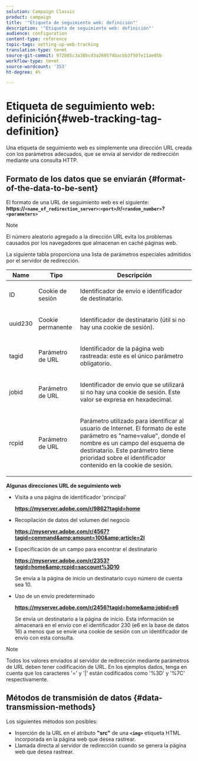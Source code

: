 ```yaml
---
solution: Campaign Classic
product: campaign
title: '"Etiqueta de seguimiento web: definición"'
description: '"Etiqueta de seguimiento web: definición"'
audience: configuration
content-type: reference
topic-tags: setting-up-web-tracking
translation-type: tm+mt
source-git-commit: 972885c3a38bcd3a260574bacbb3f507e11ae05b
workflow-type: tm+mt
source-wordcount: '353'
ht-degree: 4%

---
```



# Etiqueta de seguimiento web: definición{#web-tracking-tag-definition}

Una etiqueta de seguimiento web es simplemente una dirección URL creada con los parámetros adecuados, que se envía al servidor de redirección mediante una consulta HTTP.

## Formato de los datos que se enviarán {#format-of-the-data-to-be-sent}

El formato de una URL de seguimiento web es el siguiente: **https://`<name_of_redirection_server>`:`<port>`/r/`<random_number>`?`<parameters>`**

>[!NOTE]
>
>El número aleatorio agregado a la dirección URL evita los problemas causados por los navegadores que almacenan en caché páginas web.

La siguiente tabla proporciona una lista de parámetros especiales admitidos por el servidor de redirección.

<table>
                     <thead>
                        <tr>
                           <th>Name</th>
                           <th>Tipo</th>
                           <th>Descripción</th> 
                        </tr> 
                     </thead>
                     <tbody>
                        <tr>
                           <td>
                              <p>ID</p> 
                           </td>
                           <td>
                              <p>Cookie de sesión</p> 
                           </td>
                           <td>
                              <p>Identificador de envío e identificador de destinatario.</p> 
                           </td> 
                        </tr>
                        <tr>
                           <td>
                              <p>uuid230</p> 
                           </td>
                           <td>
                              <p>Cookie permanente</p> 
                           </td>
                           <td>
                              <p>Identificador de destinatario (útil si no hay una cookie de sesión).</p> 
                           </td> 
                        </tr>
                        <tr>
                           <td>
                              <p>tagid</p> 
                           </td>
                           <td>
                              <p>Parámetro de URL</p> 
                           </td>
                           <td>
                              <p>Identificador de la página web rastreada: este es el único parámetro obligatorio.</p> 
                           </td> 
                        </tr>
                        <tr>
                           <td>
                              <p>jobid</p> 
                           </td>
                           <td>
                              <p>Parámetro de URL</p> 
                           </td>
                           <td>
                              <p>Identificador de envío que se utilizará si no hay una cookie de sesión. Este valor se expresa en hexadecimal.
                              </p> 
                           </td> 
                        </tr>
                        <tr>
                           <td>
                              <p>rcpid</p> 
                           </td>
                           <td>
                              <p>Parámetro de URL</p> 
                           </td>
                           <td>
                              <p>Parámetro utilizado para identificar al usuario de Internet. El formato de este parámetro es "name=value", donde el nombre es un campo del esquema de destinatario. Este parámetro tiene prioridad sobre el identificador contenido en la cookie de sesión.
                              </p> 
                           </td> 
                        </tr> 
                     </tbody>  
                  </table>

**Algunas direcciones URL de seguimiento web**

* Visita a una página de identificador &#39;principal&#39;

   **https://myserver.adobe.com/r/9862?tagid=home**

* Recopilación de datos del volumen del negocio

   **https://myserver.adobe.com/r/4567?tagid=command&amp;amount=100&amp;article=2l**

* Especificación de un campo para encontrar el destinatario

   **https://myserver.adobe.com/r/2353?tagid=home&amp;rcpid=saccount%3D10**

   Se envía a la página de inicio un destinatario cuyo número de cuenta sea 10.

* Uso de un envío predeterminado

   **https://myserver.adobe.com/r/2456?tagid=home&amp;jobid=e6**

   Se envía un destinatario a la página de inicio. Esta información se almacenará en el envío con el identificador 230 (e6 en la base de datos 16) a menos que se envíe una cookie de sesión con un identificador de envío con esta consulta.

>[!NOTE]
>
>Todos los valores enviados al servidor de redirección mediante parámetros de URL deben tener codificación de URL. En los ejemplos dados, tenga en cuenta que los caracteres &#39;=&#39; y &#39;|&#39; están codificados como &#39;%3D&#39; y &#39;%7C&#39; respectivamente.

## Métodos de transmisión de datos {#data-transmission-methods}

Los siguientes métodos son posibles:

* Inserción de la URL en el atributo **&quot;src&quot;** de una **`<img>`** etiqueta HTML incorporada en la página web que desea rastrear.
* Llamada directa al servidor de redirección cuando se genera la página web que desea rastrear.

